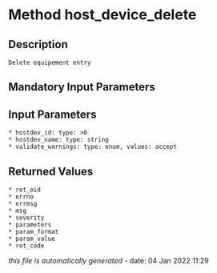 # Method host_device_delete

## Description
	Delete equipement entry

## Mandatory Input Parameters

## Input Parameters
	* hostdev_id: type: >0
	* hostdev_name: type: string
	* validate_warnings: type: enum, values: accept

## Returned Values
	* ret_oid
	* errno
	* errmsg
	* msg
	* severity
	* parameters
	* param_format
	* param_value
	* ret_code


*this file is automatically generated* - date: 04 Jan 2022 11:29